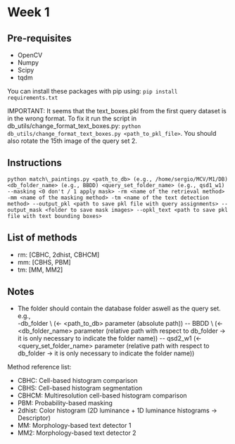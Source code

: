 # Week 1

## Pre-requisites
- OpenCV
- Numpy
- Scipy
- tqdm

You can install these packages with pip using: 
`pip install requirements.txt`

IMPORTANT: It seems that the text_boxes.pkl from the first query dataset is in the wrong format. To fix it run the script in db_utils/change_format_text_boxes.py:
`python db_utils/change_format_text_boxes.py <path_to_pkl_file>`. You should also rotate the 15th image of the query set 2.

## Instructions
`python match\_paintings.py <path_to_db> (e.g., /home/sergio/MCV/M1/DB) <db_folder_name> (e.g., BBDD) <query_set_folder_name> (e.g., qsd1_w1) --masking <0 don't / 1 apply mask> -rm <name of the retrieval method> -mm <name of the masking method> -tm <name of the text detection method> --output_pkl <path to save pkl file with query assignments> --output_mask <folder to save mask images> --opkl_text <path to save pkl file with text bounding boxes>`

## List of methods
<ul>
    <li> rm: [CBHC, 2dhist, CBHCM]</li>
    <li> mm: [CBHS, PBM]</li>
    <li> tm: [MM, MM2]</li>
</ul>

## Notes
 - The folder should contain the database folder aswell as the query set. \
    e.g., \
    -db_folder \ (<- <path_to_db> parameter (absolute path))
    -- BBDD \ (<- <db_folder_name> parameter (relative path with respect to db_folder -> it is only necessary to indicate the folder name))
    -- qsd2_w1 (<- <query_set_folder_name> parameter (relative path with respect to db_folder -> it is only necessary to indicate the folder name))

Method reference list:
- CBHC: Cell-based histogram comparison
- CBHS: Cell-based histogram segmentation
- CBHCM: Multiresolution cell-based histogram comparison
- PBM: Probability-based masking
- 2dhist: Color histogram (2D luminance + 1D luminance histograms -> Descriptor)
- MM: Morphology-based text detector 1
- MM2: Morphology-based text detector 2